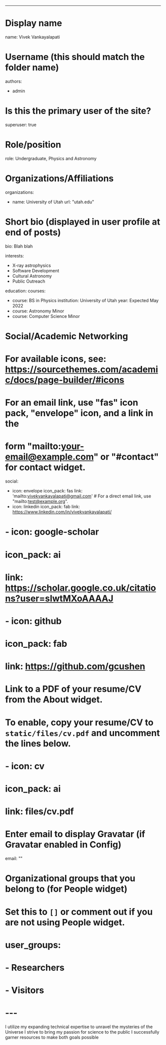 ---
# Display name
name: Vivek Vankayalapati

# Username (this should match the folder name)
authors:
- admin

# Is this the primary user of the site?
superuser: true

# Role/position
role: Undergraduate, Physics and Astronomy

# Organizations/Affiliations
organizations:
- name: University of Utah
  url: "utah.edu"

# Short bio (displayed in user profile at end of posts)
bio: Blah blah

interests:
- X-ray astrophysics
- Software Development
- Cultural Astronomy
- Public Outreach

education:
  courses:
  - course: BS in Physics
    institution: University of Utah
    year: Expected May 2022
  - course: Astronomy Minor
  - course: Computer Science Minor

# Social/Academic Networking
# For available icons, see: https://sourcethemes.com/academic/docs/page-builder/#icons
#   For an email link, use "fas" icon pack, "envelope" icon, and a link in the
#   form "mailto:your-email@example.com" or "#contact" for contact widget.
social:
- icon: envelope
  icon_pack: fas
  link: 'mailto:vivekvankayalapati@gmail.com'  # For a direct email link, use "mailto:test@example.org".
- icon: linkedin
  icon_pack: fab
  link: https://www.linkedin.com/in/vivekvankayalapati/
# - icon: google-scholar
#   icon_pack: ai
#   link: https://scholar.google.co.uk/citations?user=sIwtMXoAAAAJ
# - icon: github
#   icon_pack: fab
#   link: https://github.com/gcushen
# Link to a PDF of your resume/CV from the About widget.
# To enable, copy your resume/CV to `static/files/cv.pdf` and uncomment the lines below.
# - icon: cv
#   icon_pack: ai
#   link: files/cv.pdf

# Enter email to display Gravatar (if Gravatar enabled in Config)
email: ""

# Organizational groups that you belong to (for People widget)
#   Set this to `[]` or comment out if you are not using People widget.
# user_groups:
# - Researchers
# - Visitors
# ---

I utilize my expanding technical expertise to unravel the mysteries of the Universe
I strive to bring my passion for science to the public
I successfully garner resources to make both goals possible
